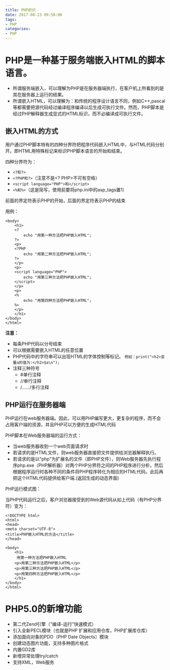 ```yaml
---
title: PHP初识
date: 2017-08-23 09:58:00
tags:
- PHP
categories:
- PHP
---
```


# PHP是一种基于服务端嵌入HTML的脚本语言。

- 所谓服务端嵌入，可以理解为PHP是在服务器端执行，在客户机上所看到的是其在服务器上运行的结果。
- 所谓嵌入HTML，可以理解为：和传统的程序设计语言不同，例如C++,pascal等都需要把源代码经过编译程序编译以后生成可执行文件。然而，PHP脚本是经过PHP解释器生成显式的HTML标识，而不必编译成可执行文件。

## 嵌入HTML的方式
用户通过PHP脚本特有的四种分界符把程序代码嵌入HTML中，与HTML代码分别开。即HTML用特殊标记来标识PHP脚本语言的开始和结束。

四种分界符为：

- `<?和?>`
- `<?PHP和?>`（注意不是<? PHP>不可有空格）
- `<script language="PHP">和</script>`
- `<%和%>`（这是简写，使用前要将php.ini中的asp_tags置1）

前面的界定符表示PHP的开始，后面的界定符表示PHP的结束

用例：
    <!DOCTYPE html>
    <html>
    <head>
    <meta charset="UTF-8">
    <title>PHP嵌入HTML的方法</title>
    </head>
    
    <body>
    	<h1>
    	<?
     		echo "用第一种方法把PHP嵌入HTML";
    	?>
    	<p>
    	<?PHP
    		echo "用第二种方法把PHP嵌入HTML";
    	?>
    	</p>   
    	<p>
    	<script language="PHP">
    		echo "用第三种方法把PHP嵌入HTML";
    	</script>
    	</p>
    	<p>
    	<%
    		echo "用第四种方法把PHP嵌入HTML";
    	%>
    	</p>
    	</h1>
    </body>
    </html>

**注意：**

- 每条PHP代码以分号结束
- 可以根据需要嵌入HTML的任意位置
- PHP代码中的字符串可以出现HTML的字体控制等标记。
	`例如：print("<h2>变量a的值为:</h2>$a\n");`
- 注释三种符号
	- #单行注释
	- //单行注释
	- /*……*/多行注释

## PHP运行在服务器端
PHP运行在web服务器端。因此，可以用PHP编写更大，更复杂的程序，而不会占用客户端的资源，并且PHP可以方便的生成HTML代码

PHP脚本在Web服务器端的运行方式：

- 当web服务器收到一个web页面请求时
- 若请求的是HTML文件，则web服务器直接把文件提供给浏览器解释执行。
- 若请求的是以“php”为扩展名的文件（即PHP文件），则Web服务器先执行程序php.exe（PHP解析器）对两个PHP分界符之间的PHP程序进行分析，然后根据程序运行时各种不同的条件将PHP程序转化为相应的HTML代码，此后再把这个HTML代码提供给客户端.(返回生成的动态界面)


PHP运行模式图：

[](/assets/img/php_running_mode.jpg)

当PHP代码运行之后，客户浏览器接受到的Web源代码从如上代码（有PHP分界符）变为：

    <!DOCTYPE html>
    <html>
    <head>
    <meta charset="UTF-8">
    <title>PHP嵌入HTML的方法</title>
    </head>
    
    <body>
    	<h1>
    	 用第一种方法把PHP嵌入HTML
    	<p>用第二种方法把PHP嵌入HTML</p>
    	<p>用第三种方法把PHP嵌入HTML</p>
    	<p>用第四种方法把PHP嵌入HTML</p>
    	</h1>
    </body>
    </html>
# PHP5.0的新增功能

- 第二代Zend引擎（“编译-运行”快速模式）
- 引入全新PECL模块（也就是PHP 扩展和应用仓库，PHP扩展库仓库）
- 添加面向对象的PDO（PHP Date Objects）模块
- 创建动态图片功能，支持多种图片格式
- 内置GD2库
- 新增异常处理try/catch
- 支持XML，Web服务